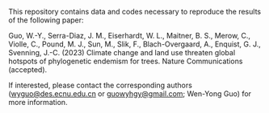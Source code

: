 This repository contains data and codes necessary to reproduce the results of the following paper:

Guo, W.-Y., Serra-Diaz, J. M., Eiserhardt, W. L., Maitner, B. S., Merow, C., Violle, C., Pound, M. J., Sun, M., Slik, F., Blach-Overgaard, A., Enquist, G. J., Svenning, J.-C. (2023) Climate change and land use threaten global hotspots of phylogenetic endemism for trees. Nature Communications (accepted).

If interested, please contact the corresponding authors (wyguo@des.ecnu.edu.cn or guowyhgy@gmail.com; Wen-Yong Guo) for more information.
